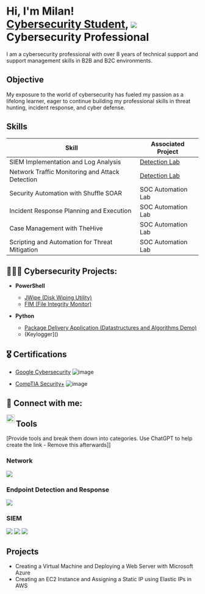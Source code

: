 <h1>Hi, I'm Milan! <br/><a href="https://github.com/milanepps1">Cybersecurity Student</a>, <a href="https://linkedin.com/milanepps"><img src="https://img.shields.io/badge/-LinkedIn-0072b1?&style=for-the-badge&logo=linkedin&logoColor=white" /></a>Cybersecurity Professional</a></h1>

I am a cybersecurity professional with over 8 years of technical support and support management skills in B2B and B2C environments.

## Objective

My exposure to the world of cybersecurity has fueled my passion as a lifelong learner, eager to continue building my professional skills in threat hunting, incident response, and cyber defense.

## Skills

| Skill                                         | Associated Project         |
|-----------------------------------------------|----------------------------|
| SIEM Implementation and Log Analysis          | <a href="https://google.com">Detection Lab</a>|
| Network Traffic Monitoring and Attack Detection | <a href="https://google.com">Detection Lab</a>|
| Security Automation with Shuffle SOAR         | SOC Automation Lab|
| Incident Response Planning and Execution      | SOC Automation Lab|
| Case Management with TheHive                  | SOC Automation Lab|
| Scripting and Automation for Threat Mitigation | SOC Automation Lab|

<h2>👨🏾‍💻 Cybersecurity Projects:</h2>

- <b>PowerShell</b>
  - [JWipe (Disk Wiping Utility)](https://github.com/joshmadakor1/Jwipe.PowerShell)
  - [FIM (File Integrity Monitor)](https://github.com/joshmadakor1/PowerShell-Integrity-FIM)

- <b>Python</b>
  - [Package Delivery Application (Datastructures and Algorithms Demo)](https://github.com/joshmadakor1/Package-Delivery-Pathfinding-Algorithm)
  - {Keylogger]()

<h2>🎖️ Certifications</h2>

- <a href="https://www.coursera.org/account/accomplishments/specialization/certificate/AB7B9ZDX85LE">Google Cybersecurity</a> ![image](https://github.com/milanepps1/milanepps1/assets/52061015/45dab559-9510-4b44-8e37-03b835aeef12)

- <a href="https://www.credly.com/badges/16708cc0-1513-4830-8ecc-07c8a437f848/public_url">CompTIA Security+</a> ![image](https://github.com/milanepps1/milanepps1/assets/52061015/8ad3ba45-bfac-4c29-b5a7-7ce4ff3a0726)




<h2> 📨 Connect with me:</h2>

[<img align="left" alt="JoshMadakor | LinkedIn" width="22px" src="https://cdn.jsdelivr.net/npm/simple-icons@v3/icons/linkedin.svg" />][linkedin]

[linkedin]: https://www.linkedin.com/in/milan-epps-19a199263/

<!--
**milanepps1/milanepps1** is a ✨ _special_ ✨ repository because its `README.md` (this file) appears on your GitHub profile.

Here are some ideas to get you started:

- 🔭 I’m currently working on ...
- 🌱 I’m currently learning ...
- 👯 I’m looking to collaborate on ...
- 🤔 I’m looking for help with ...
- 💬 Ask me about ...
- 📫 How to reach me: ...
- 😄 Pronouns: ...
- ⚡ Fun fact: ...
-->










## Tools
[Provide tools and break them down into categories. Use ChatGPT to help create the link - Remove this afterwards]]

### Network
<div>
    <img src="https://img.shields.io/badge/-Wireshark-1679A7?&style=for-the-badge&logo=Wireshark&logoColor=white" />
    
   

</div>

### Endpoint Detection and Response
<div>
    <img src="https://img.shields.io/badge/-Bitdefender-00A4EF?&style=for-the-badge&logo=Microsoft&logoColor=white" />
    
</div>

### SIEM
<div>
    <img src="https://img.shields.io/badge/-Microsoft_Sentinel-red?&style=for-the-badge&logo=Microsoft&logoColor=white" />
    <img src="https://img.shields.io/badge/Splunk-white?&style=for-the-badge&color=orange" />
    <img src="https://img.shields.io/badge/-Nessus-purple?&style=for-the-badge&logo=Suricata&logoColor=white" />
</div>


## Projects
- Creating a Virtual Machine and Deploying a Web Server with Microsoft Azure
- Creating an EC2 Instance and Assigning a Static IP using Elastic IPs in AWS
